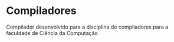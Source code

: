 # Compiladores
Compilador desenvolvido para a disciplina de compiladores para a faculdade de Ciência da Computação
